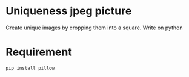 # Uniqueness jpeg picture
Create unique images by cropping them into a square. Write on python

# Requirement

```sh
pip install pillow
```
